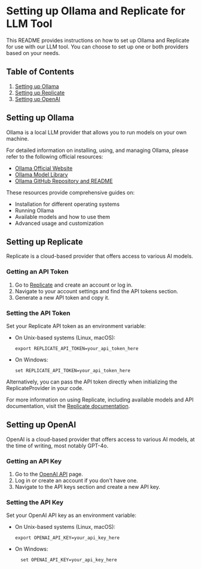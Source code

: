 # Setting up Ollama and Replicate for LLM Tool

This README provides instructions on how to set up Ollama and Replicate for use with our LLM tool. You can choose to set up one or both providers based on your needs.

## Table of Contents
1. [Setting up Ollama](#setting-up-ollama)
2. [Setting up Replicate](#setting-up-replicate)
3. [Setting up OpenAI](#setting-up-openai)

## Setting up Ollama

Ollama is a local LLM provider that allows you to run models on your own machine.

For detailed information on installing, using, and managing Ollama, please refer to the following official resources:

- [Ollama Official Website](https://ollama.com/)
- [Ollama Model Library](https://ollama.com/library)
- [Ollama GitHub Repository and README](https://github.com/ollama/ollama)

These resources provide comprehensive guides on:
- Installation for different operating systems
- Running Ollama
- Available models and how to use them
- Advanced usage and customization

## Setting up Replicate

Replicate is a cloud-based provider that offers access to various AI models.

### Getting an API Token

1. Go to [Replicate](https://replicate.com/) and create an account or log in.
2. Navigate to your account settings and find the API tokens section.
3. Generate a new API token and copy it.

### Setting the API Token

Set your Replicate API token as an environment variable:

- On Unix-based systems (Linux, macOS):
  ```
  export REPLICATE_API_TOKEN=your_api_token_here
  ```
- On Windows:
  ```
  set REPLICATE_API_TOKEN=your_api_token_here
  ```

Alternatively, you can pass the API token directly when initializing the ReplicateProvider in your code.

For more information on using Replicate, including available models and API documentation, visit the [Replicate documentation](https://replicate.com/docs).

## Setting up OpenAI

OpenAI is a cloud-based provider that offers access to various AI models, at the time of writing, most notably GPT-4o.

### Getting an API Key

1. Go to the [OpenAI API](https://platform.openai.com/docs/guides/authentication) page.
2. Log in or create an account if you don't have one.
3. Navigate to the API keys section and create a new API key.

### Setting the API Key

Set your OpenAI API key as an environment variable:

- On Unix-based systems (Linux, macOS):
  ```
  export OPENAI_API_KEY=your_api_key_here
  ```
- On Windows:
  ```
    set OPENAI_API_KEY=your_api_key_here
    ```
